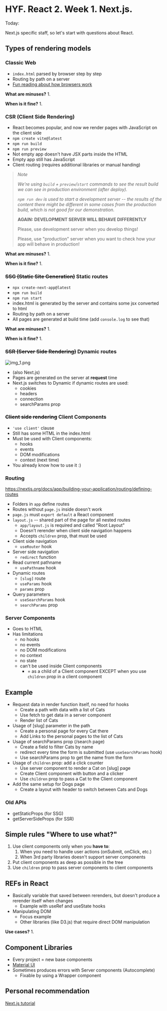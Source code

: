 # HYF. React 2. Week 1. Next.js.

Today:

Next.js specific staff, so let's start with questions about React.

## Types of rendering models

### Classic Web

- `index.html` parsed by browser step by step
- Routing by path on a server
- [Fun reading about how browsers work](https://gist.github.com/nishantmendiratta/db09531f80803465da36f0d43c3e58ac)

**What are minuses?**
1. 

**When is it fine?**
1. 

### CSR (Client Side Rendering)

- React becomes popular, and now we render pages with JavaScript on the client side
- `npm create vite@latest`
- `npm run build`
- `npm run preview`
- Not empty app doesn't have JSX parts inside the HTML
- Empty app still has JavaScript
- Client routing (requires additional libraries or manual handing)

>_Note_
>
>_We're using `build` + `preview`/`start` commands to see the result build we can see in production environment (after deploy)._
>
>_`npm run dev` is used to start a development server -- the results of the content there might be different in some cases from the production build,
which is not good for our demonstration._
> 
> **AGAIN: DEVELOPMENT SERVER WILL BEHAVE DIFFERENTLY**
> 
> Please, use development server when you develop things!
> 
> Please, use "production" server when you want to check how your app will behave in production!

**What are minuses?**
1. 

**When is it fine?**
1. 

### ~~SSG (Static Site Generation)~~ Static routes

- `npx create-next-app@latest`
- `npm run build`
- `npm run start`
- index.html is generated by the server and contains some jsx converted to html
- Routing by path on a server
- All pages are generated at build time (add `console.log` to see that)

**What are minuses?**
1.

**When is it fine?**
1. 

### ~~SSR (Server Side Rendering)~~ Dynamic routes

![img_1.png](img_1.png)

- (also Next.js)
- Pages are generated on the server at **request** time
- Next.js switches to Dynamic if dynamic routes are used:
  - cookies
  - headers
  - connection
  - searchParams prop

### ~~Client side rendering~~ Client Components

- `'use client'` clause
- Still has some HTML in the index.html
- Must be used with Client components:
  - hooks
  - events
  - DOM modifications
  - context (next time)
- You already know how to use it :)

### Routing

https://nextjs.org/docs/app/building-your-application/routing/defining-routes

- Folders in `app` define routes
- Routes without `page.js` inside doesn't work
- `page.js` must `export default` a React component
- `layout.js` -- shared part of the page for all nested routes
  - `app/layout.js` is required and called "Root Layout"
  - Doesn't rerender when client side navigation happens
  - Accepts `children` prop, that must be used
- Client side navigation
  - `useRouter` hook
- Server side navigation
  - `redirect` function
- Read current pathname
  - `usePathname` hook
- Dynamic routes
  - `[slug]` route
  - `useParams` hook
  - `params` prop
- Query parameters
  - `useSearchParams` hook
  - `searchParams` prop

### Server Components

- Goes to HTML
- Has limitations
  - no hooks
  - no events
  - no DOM modifications
  - no context
  - no state
  - can't be used inside Client components
    - = as a child of a Client component EXCEPT when you use `children` prop in a client component

## Example

- Request data in render function itself, no need for hooks
  - Create a path with data with a list of Cats
  - Use fetch to get data in a server component
  - Render list of Cats
- Usage of [slug] parameter in the path
  - Create a personal page for every Cat there
  - Add Links to the personal pages to the list of Cats
- Usage of searchParams prop (/search page)
  - Create a field to filter Cats by name
  - redirect every time the form is submitted (use `useSearchParams` hook)
  - Use searchParams prop to get the name from the form
- Usage of `children` prop: add a click counter
  - Use server component to render a Cat on [slug] page
  - Create Client component with button and a clicker
  - Use `children` prop to pass a Cat to the Client component
- Add the same setup for Dogs page
  - Create a layout with header to switch between Cats and Dogs

### Old APIs

- getStaticProps (for SSG)
- getServerSideProps (for SSR)

## Simple rules "Where to use what?"

1. Use client components only when you **have to**:
   1. When you need to handle user actions (onSubmit, onClick, etc.)
   1. When 3rd party libraries doesn't support server components
2. Put client components as deep as possible in the tree
3. Use `children` prop to pass server components to client components

## REFs in React

- Basically variable that saved between rerenders, but doesn't produce a rerender itself when changes
  - Example with useRef and useState hooks
- Manipulating DOM
  - Focus example
  - Other libraries (like D3.js) that require direct DOM manipulation

**Use cases?**
1. 

## Component Libraries

- Every project = new base components
- [Material UI](https://mui.com/material-ui/getting-started/)
- Sometimes produces errors with Server components (Autocomplete)
  - Fixable by using a Wrapper component

## Personal recommendation

[Next.js tutorial](https://nextjs.org/learn/dashboard-app)
